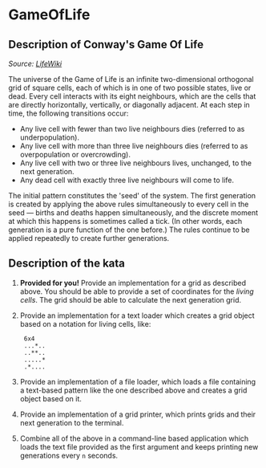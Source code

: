 # GameOfLife

## Description of Conway's Game Of Life

*Source: [LifeWiki](http://www.conwaylife.com/wiki/Conway's_Game_of_Life)*

The universe of the Game of Life is an infinite two-dimensional orthogonal grid of square cells, each of which is in one of two possible states, live or dead. Every cell interacts with its eight neighbours, which are the cells that are directly horizontally, vertically, or diagonally adjacent. At each step in time, the following transitions occur:

- Any live cell with fewer than two live neighbours dies (referred to as underpopulation).
- Any live cell with more than three live neighbours dies (referred to as overpopulation or overcrowding).
- Any live cell with two or three live neighbours lives, unchanged, to the next generation.
- Any dead cell with exactly three live neighbours will come to life.

The initial pattern constitutes the 'seed' of the system. The first generation is created by applying the above rules simultaneously to every cell in the seed — births and deaths happen simultaneously, and the discrete moment at which this happens is sometimes called a tick. (In other words, each generation is a pure function of the one before.) The rules continue to be applied repeatedly to create further generations.

## Description of the kata

1. **Provided for you!** Provide an implementation for a grid as described above. You should be able to provide a set of coordinates for the *living cells*. The grid should be able to calculate the next generation grid.
2. Provide an implementation for a text loader which creates a grid object based on a notation for living cells, like:

        6x4
        ...*..
        ..**..
        .....*
        .*....

3. Provide an implementation of a file loader, which loads a file containing a text-based pattern like the one described above and creates a grid object based on it.
4. Provide an implementation of a grid printer, which prints grids and their next generation to the terminal.
5. Combine all of the above in a command-line based application which loads the text file provided as the first argument and keeps printing new generations every `n` seconds.
